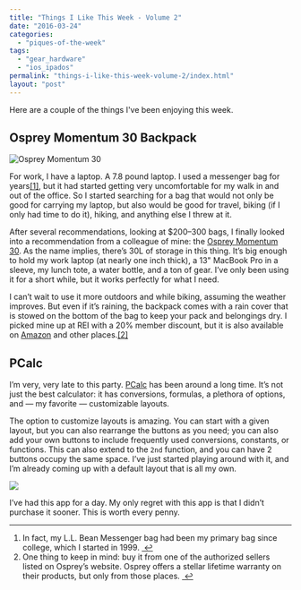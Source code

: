 ```yaml
---
title: "Things I Like This Week - Volume 2"
date: "2016-03-24"
categories: 
  - "piques-of-the-week"
tags: 
  - "gear_hardware"
  - "ios_ipados"
permalink: "things-i-like-this-week-volume-2/index.html"
layout: "post"
---
```


Here are a couple of the things I've been enjoying this week.

## Osprey Momentum 30 Backpack

![Osprey Momentum 30](/images/056fee90-d3c8-4461-868c-2b63402d1e62.jpg)

For work, I have a laptop. A 7.8 pound laptop. I used a messenger bag for years[\[1\]](#fn-1 "see footnote"), but it had started getting very uncomfortable for my walk in and out of the office. So I started searching for a bag that would not only be good for carrying my laptop, but also would be good for travel, biking (if I only had time to do it), hiking, and anything else I threw at it.

After several recommendations, looking at $200–300 bags, I finally looked into a recommendation from a colleague of mine: the [Osprey Momentum 30](http://www.ospreypacks.com/us/en/product/momentum-30-MOMENTUM30.html). As the name implies, there’s 30L of storage in this thing. It’s big enough to hold my work laptop (at nearly one inch thick), a 13" MacBook Pro in a sleeve, my lunch tote, a water bottle, and a ton of gear. I’ve only been using it for a short while, but it works perfectly for what I need.

I can’t wait to use it more outdoors and while biking, assuming the weather improves. But even if it’s raining, the backpack comes with a rain cover that is stowed on the bottom of the bag to keep your pack and belongings dry. I picked mine up at REI with a 20% member discount, but it is also available on [Amazon](http://www.amazon.com/dp/B00AVSETRQ/?tag=nahumck-20) and other places.[\[2\]](#fn-2 "see footnote")

## PCalc

I’m very, very late to this party. [PCalc](https://geo.itunes.apple.com/us/app/pcalc-the-best-calculator/id284666222?mt=8&uo=4&at=1001l4VZ&ct=nahumck_me) has been around a long time. It’s not just the best calculator: it has conversions, formulas, a plethora of options, and — my favorite — customizable layouts.

The option to customize layouts is amazing. You can start with a given layout, but you can also rearrange the buttons as you need; you can also add your own buttons to include frequently used conversions, constants, or functions. This can also extend to the `2nd` function, and you can have 2 buttons occupy the same space. I’ve just started playing around with it, and I’m already coming up with a default layout that is all my own.

![](/images/PCalc-Setup.png)

I’ve had this app for a day. My only regret with this app is that I didn’t purchase it sooner. This is worth every penny.

* * *

1. In fact, my L.L. Bean Messenger bag had been my primary bag since college, which I started in 1999. [ ↩](#fnref-1 "return to article")
2. One thing to keep in mind: buy it from one of the authorized sellers listed on Osprey’s website. Osprey offers a stellar lifetime warranty on their products, but only from those places. [ ↩](#fnref-2 "return to article")
